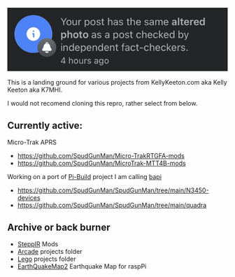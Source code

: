 ![image](etc/pic/fact.jpg)

This is a landing ground for various projects from KellyKeeton.com aka Kelly Keeton aka K7MHI.

I would not recomend cloning this repro, rather select from below.

## Currently active: 

Micro-Trak APRS
- https://github.com/SpudGunMan/Micro-TrakRTGFA-mods
- https://github.com/SpudGunMan/MicroTrak-MTT4B-mods

Working on a port of [Pi-Build](https://github.com/SpudGunMan/pi-build/tree/alpha) project I am calling [bapi](https://github.com/SpudGunMan/bapi)
- https://github.com/SpudGunMan/SpudGunMan/tree/main/N3450-devices
- https://github.com/SpudGunMan/SpudGunMan/tree/main/quadra

## Archive or back burner
- [SteppIR](https://github.com/SpudGunMan/steppir-mods) Mods
- [Arcade](/arcade/README.md) projects folder
- [Lego](Lego/README.md) projects folder
- [EarthQuakeMap2](https://github.com/SpudGunMan/EQMap2) Earthquake Map for raspPi